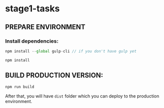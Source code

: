 # stage1-tasks

## PREPARE ENVIRONMENT

### Install dependencies:

```js
npm install --global gulp-cli // if you don't have gulp yet
```

```
npm install
```

## BUILD PRODUCTION VERSION:

```
npm run build
```

After that, you will have `dist` folder which you can deploy to the production environment.
